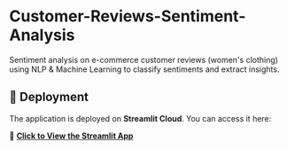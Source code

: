 # Customer-Reviews-Sentiment-Analysis
Sentiment analysis on e-commerce customer reviews (women's clothing) using NLP &amp; Machine Learning to classify sentiments and extract insights.

## 🚀 Deployment  
The application is deployed on **Streamlit Cloud**. You can access it here:  

🔗 **[Click to View the Streamlit App](https://customer-reviews-sentiment-analysis-vaaim2wfkz8uu5shvoepvo.streamlit.app/)**  

